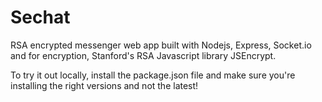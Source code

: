# Sechat
RSA encrypted messenger web app built with Nodejs, Express, Socket.io and for encryption, Stanford's RSA Javascript library JSEncrypt.


To try it out locally, install the package.json file and make sure you're installing the right versions and not the latest!
